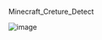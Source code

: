 Minecraft_Creture_Detect

![image](https://user-images.githubusercontent.com/80799025/152316516-64990df5-77bd-4658-900e-9a21cb016828.png)
